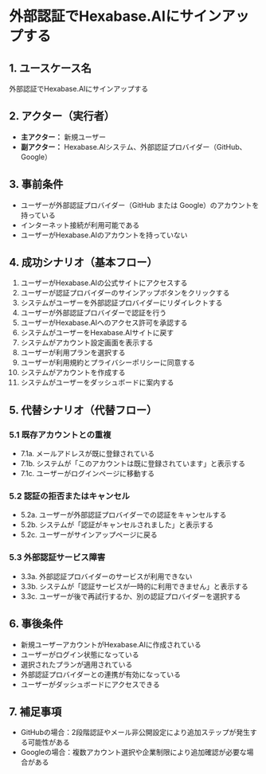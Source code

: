 # 外部認証でHexabase.AIにサインアップする

## 1. ユースケース名
外部認証でHexabase.AIにサインアップする

## 2. アクター（実行者）
- **主アクター：** 新規ユーザー  
- **副アクター：** Hexabase.AIシステム、外部認証プロバイダー（GitHub、Google）

## 3. 事前条件
- ユーザーが外部認証プロバイダー（GitHub または Google）のアカウントを持っている
- インターネット接続が利用可能である
- ユーザーがHexabase.AIのアカウントを持っていない

## 4. 成功シナリオ（基本フロー）
1. ユーザーがHexabase.AIの公式サイトにアクセスする
2. ユーザーが認証プロバイダーのサインアップボタンをクリックする
3. システムがユーザーを外部認証プロバイダーにリダイレクトする
4. ユーザーが外部認証プロバイダーで認証を行う
5. ユーザーがHexabase.AIへのアクセス許可を承認する
6. システムがユーザーをHexabase.AIサイトに戻す
7. システムがアカウント設定画面を表示する
8. ユーザーが利用プランを選択する
9. ユーザーが利用規約とプライバシーポリシーに同意する
10. システムがアカウントを作成する
11. システムがユーザーをダッシュボードに案内する

## 5. 代替シナリオ（代替フロー）

### 5.1 既存アカウントとの重複
- 7.1a. メールアドレスが既に登録されている
- 7.1b. システムが「このアカウントは既に登録されています」と表示する
- 7.1c. ユーザーがログインページに移動する

### 5.2 認証の拒否またはキャンセル
- 5.2a. ユーザーが外部認証プロバイダーでの認証をキャンセルする
- 5.2b. システムが「認証がキャンセルされました」と表示する
- 5.2c. ユーザーがサインアップページに戻る

### 5.3 外部認証サービス障害
- 3.3a. 外部認証プロバイダーのサービスが利用できない
- 3.3b. システムが「認証サービスが一時的に利用できません」と表示する
- 3.3c. ユーザーが後で再試行するか、別の認証プロバイダーを選択する

## 6. 事後条件
- 新規ユーザーアカウントがHexabase.AIに作成されている
- ユーザーがログイン状態になっている
- 選択されたプランが適用されている
- 外部認証プロバイダーとの連携が有効になっている
- ユーザーがダッシュボードにアクセスできる

## 7. 補足事項
- GitHubの場合：2段階認証やメール非公開設定により追加ステップが発生する可能性がある
- Googleの場合：複数アカウント選択や企業制限により追加確認が必要な場合がある